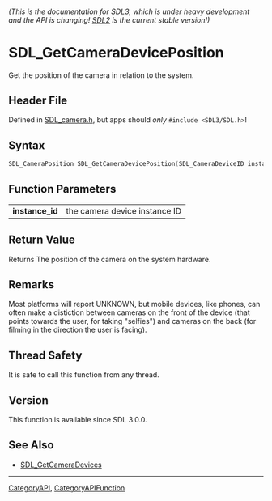 ###### (This is the documentation for SDL3, which is under heavy development and the API is changing! [SDL2](https://wiki.libsdl.org/SDL2/) is the current stable version!)
# SDL_GetCameraDevicePosition

Get the position of the camera in relation to the system.

## Header File

Defined in [SDL_camera.h](https://github.com/libsdl-org/SDL/blob/main/include/SDL3/SDL_camera.h), but apps should _only_ `#include <SDL3/SDL.h>`!

## Syntax

```c
SDL_CameraPosition SDL_GetCameraDevicePosition(SDL_CameraDeviceID instance_id);

```

## Function Parameters

|                     |                               |
| ------------------- | ----------------------------- |
| **instance_id**     | the camera device instance ID |

## Return Value

Returns The position of the camera on the system hardware.

## Remarks

Most platforms will report UNKNOWN, but mobile devices, like phones, can
often make a distiction between cameras on the front of the device (that
points towards the user, for taking "selfies") and cameras on the back (for
filming in the direction the user is facing).

## Thread Safety

It is safe to call this function from any thread.

## Version

This function is available since SDL 3.0.0.

## See Also

* [SDL_GetCameraDevices](SDL_GetCameraDevices)

----
[CategoryAPI](CategoryAPI), [CategoryAPIFunction](CategoryAPIFunction)

